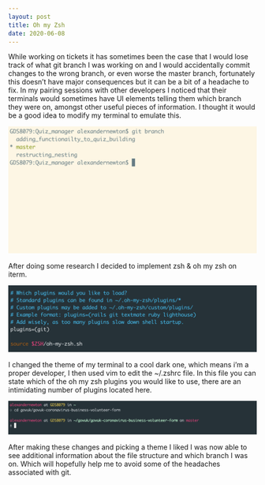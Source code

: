```yaml
---
layout: post
title: Oh my Zsh
date: 2020-06-08 
---
```


While working on tickets it has sometimes been the case that I would lose track of what git branch I was working on and I would accidentally commit changes to the wrong branch, or even worse the master branch, fortunately this doesn’t have major consequences but it can be a bit of a headache to fix. In my pairing sessions with other developers I noticed that their terminals would sometimes have UI elements telling them which branch they were on, amongst other useful pieces of information. I thought it would be a good idea to modify my terminal to emulate this. 

![My Terminal before the changes](/assets/terminal_before.png)

After doing some research I decided to implement zsh & oh my zsh on iterm.

![Editing my ./zshrc file](/assets/zshrc.png)

I changed the theme of my terminal to a cool dark one, which means i’m a proper developer, I then used vim to edit the ~/.zshrc file. In this file you can state which of the oh my zsh plugins you would like to use, there are an intimidating number of plugins located here.

![My Terminal after the changes](/assets/terminal_after.png)

After making these changes and picking a theme I liked I was now able to see additional information about the file structure and which branch I was on. Which will hopefully help me to avoid some of the headaches associated with git.

